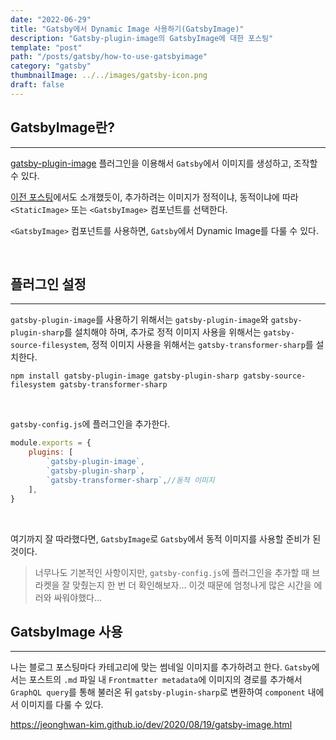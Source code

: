 ```yaml
---
date: "2022-06-29"
title: "Gatsby에서 Dynamic Image 사용하기(GatsbyImage)"
description: "Gatsby-plugin-image의 GatsbyImage에 대한 포스팅"
template: "post"
path: "/posts/gatsby/how-to-use-gatsbyimage"
category: "gatsby"
thumbnailImage: ../../images/gatsby-icon.png
draft: false
---
```


## GatsbyImage란?
***

[gatsby-plugin-image](https://www.gatsbyjs.com/plugins/gatsby-plugin-image/?=gatsby-plugin-image) 플러그인을 이용해서 `Gatsby`에서 이미지를 생성하고, 조작할 수 있다.

[이전 포스팅](./gatsby-image-error-unexpected-character)에서도 소개했듯이, 추가하려는 이미지가 정적이냐, 동적이냐에 따라 `<StaticImage>` 또는 `<GatsbyImage>` 컴포넌트를 선택한다.

`<GatsbyImage>` 컴포넌트를 사용하면, `Gatsby`에서 Dynamic Image를 다룰 수 있다.



</br>

## 플러그인 설정
***

 `gatsby-plugin-image`를 사용하기 위해서는 `gatsby-plugin-image`와 `gatsby-plugin-sharp`를 설치해야 하며, 추가로 정적 이미지 사용을 위해서는 `gatsby-source-filesystem`, 정적 이미지 사용을 위해서는 `gatsby-transformer-sharp`를 설치한다.

```shell
npm install gatsby-plugin-image gatsby-plugin-sharp gatsby-source-filesystem gatsby-transformer-sharp
```
</br>

`gatsby-config.js`에 플러그인을 추가한다.
```Javascript
module.exports = {
    plugins: [
        `gatsby-plugin-image`,
        `gatsby-plugin-sharp`,
        `gatsby-transformer-sharp`,//동적 이미지
    ],
}
```
</br>

여기까지 잘 따라했다면, `GatsbyImage`로 `Gatsby`에서 동적 이미지를 사용할 준비가 된 것이다.

> 너무나도 기본적인 사항이지만, `gatsby-config.js`에 플러그인을 추가할 때 브라켓을 잘 맞췄는지 한 번 더 확인해보자... 이것 때문에 엄청나게 많은 시간을 에러와 싸워야했다...

## GatsbyImage 사용
***

나는 블로그 포스팅마다 카테고리에 맞는 썸네일 이미지를 추가하려고 한다. `Gatsby`에서는 포스트의 `.md` 파일 내 `Frontmatter metadata`에 이미지의 경로를 추가해서 `GraphQL query`를 통해 불러온 뒤 `gatsby-plugin-sharp`로 변환하여 `component` 내에서 이미지를 다룰 수 있다.


https://jeonghwan-kim.github.io/dev/2020/08/19/gatsby-image.html